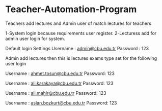 # Teacher-Automation-Program
Teachers add lectures and Admin user of match lectures for teachers

1-System login because requirements user register.
2-Lecturess add for admin user login for system.

Default login Settings
Username : admin@cbu.edu.tr
Password : 123

Admin add lectures then this is lectures exams type set for the following user login

Username : ahmet.tosun@cbu.edu.tr Password: 123

Username : ali.karakaya@cbu.edu.tr Password: 123

Username : ali.mahir@cbu.edu.tr Password: 123

Username : aslan.bozkurt@cbu.edu.tr Password: 123
